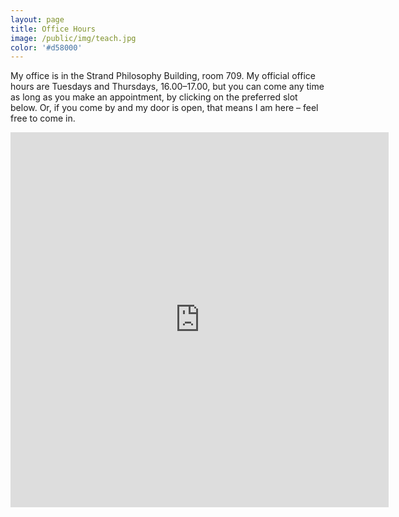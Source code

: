 ```yaml
---
layout: page
title: Office Hours
image: /public/img/teach.jpg
color: '#d58000'
---
```



My office is in the Strand Philosophy Building, room 709. My official office hours are Tuesdays and Thursdays, 16.00–17.00, but you can come any time as long as you make an appointment, by clicking on the preferred slot below. Or, if you come by and my door is open, that means I am here – feel free to come in.

<iframe src="https://ztoth.youcanbook.me/?noframe=true&skipHeaderFooter=true" style="width:120%;height:600px;border:1px;border-color:#000000;background-color:transparent;" frameborder="1" allowtransparency="false" onload="keepInView(this);"></iframe> 



